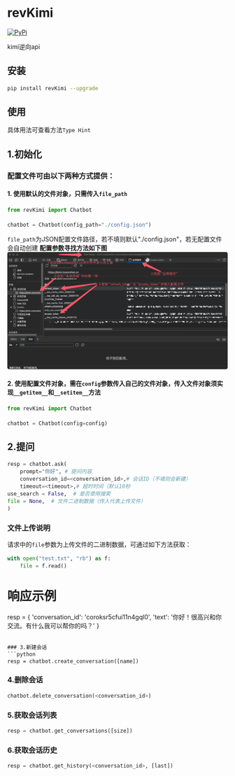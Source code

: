 # revKimi

[![PyPi](https://img.shields.io/pypi/v/revKimi.svg)](https://pypi.python.org/pypi/revKimi)

kimi逆向api

## 安装
```bash
pip install revKimi --upgrade
```

## 使用
具体用法可查看方法`Type Hint`

## 1.初始化

### 配置文件可由以下两种方式提供：

#### 1. 使用默认的文件对象，只需传入`file_path`
```python
from revKimi import Chatbot

chatbot = Chatbot(config_path="./config.json")
```
`file_path`为JSON配置文件路径，若不填则默认"./config.json"，若无配置文件会自动创建
**配置参数寻找方法如下图**
![](.github/resources/steps.png)

#### 2. 使用配置文件对象，需在`config`参数传入自己的文件对象，传入文件对象须实现`__getitem__`和`__setitem__`方法

```python
from revKimi import Chatbot

chatbot = Chatbot(config=config)
```

## 2.提问
```python
resp = chatbot.ask(
    prompt="你好", # 提问内容
    conversation_id=<conversation_id>,# 会话ID（不填则会新建）
    timeout=<timeout>,# 超时时间（默认10秒
use_search = False,  # 是否使用搜索
file = None,  # 文件二进制数据（传入代表上传文件）
)
```

### 文件上传说明

请求中的`file`参数为上传文件的二进制数据，可通过如下方法获取：

```python
with open("test.txt", "rb") as f:
    file = f.read()
```

# 响应示例
resp = {
    'conversation_id': 'coroksr5cfui11n4gql0', 
    'text': '你好！很高兴和你交流。有什么我可以帮你的吗？'
}
```

### 3.新建会话
```python
resp = chatbot.create_conversation([name])
```

### 4.删除会话
```python
chatbot.delete_conversation(<conversation_id>)
```

### 5.获取会话列表
```python
resp = chatbot.get_conversations([size])
```

### 6.获取会话历史
```python
resp = chatbot.get_history(<conversation_id>, [last])
```
